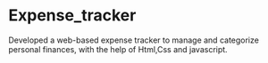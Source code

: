 # Expense_tracker
Developed a web-based expense tracker to manage and categorize personal finances, with the help of Html,Css and javascript.
